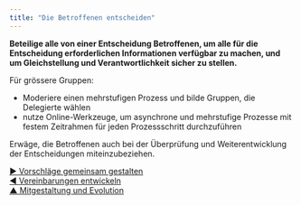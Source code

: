 ```yaml
---
title: "Die Betroffenen entscheiden"
---
```



**Beteilige alle von einer Entscheidung Betroffenen, um alle für die Entscheidung erforderlichen Informationen verfügbar zu machen, und um Gleichstellung und Verantwortlichkeit sicher zu stellen.**

Für grössere Gruppen:

- Moderiere einen mehrstufigen Prozess und bilde Gruppen, die Delegierte wählen
- nutze Online-Werkzeuge, um asynchrone und mehrstufige Prozesse mit festem Zeitrahmen für jeden Prozessschritt durchzuführen

Erwäge, die Betroffenen auch bei der Überprüfung und Weiterentwicklung der Entscheidungen miteinzubeziehen.

[&#9654; Vorschläge gemeinsam gestalten](co-create-proposals.html)<br/>[&#9664; Vereinbarungen entwickeln](evaluate-and-evolve-agreements.html)<br/>[&#9650; Mitgestaltung und Evolution](co-creation-and-evolution.html)

